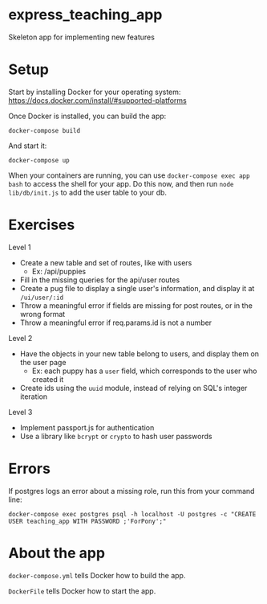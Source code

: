 # express\_teaching\_app
Skeleton app for implementing new features


# Setup

Start by installing Docker for your operating system: https://docs.docker.com/install/#supported-platforms

Once Docker is installed, you can build the app:

```
docker-compose build
```

And start it:

```
docker-compose up
```

When your containers are running, you can use `docker-compose exec app bash` to access the shell
for your app. Do this now, and then run `node lib/db/init.js` to add the user table to your db.


# Exercises

Level 1
- Create a new table and set of routes, like with users
  - Ex: /api/puppies
- Fill in the missing queries for the api/user routes
- Create a pug file to display a single user's information, and display it at `/ui/user/:id`
- Throw a meaningful error if fields are missing for post routes, or in the wrong format
- Throw a meaningful error if req.params.id is not a number

Level 2
- Have the objects in your new table belong to users, and display them on the user page
  - Ex: each puppy has a `user` field, which corresponds to the user who created it
- Create ids using the `uuid` module, instead of relying on SQL's integer iteration

Level 3
- Implement passport.js for authentication
- Use a library like `bcrypt` or `crypto` to hash user passwords


# Errors

If postgres logs an error about a missing role, run this from your command line:

`docker-compose exec postgres psql -h localhost -U postgres -c "CREATE USER teaching_app WITH PASSWORD ;'ForPony';"`


# About the app

`docker-compose.yml` tells Docker how to build the app.

`DockerFile` tells Docker how to start the app.

